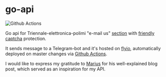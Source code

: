 # go-api

![Github Actions](https://github.com/TIT8/go-api/actions/workflows/fly.yml/badge.svg)

Go api for Triennale-elettronica-polimi "e-mail us" [section](https://triennale-elettronica-polimi.netlify.app/contact/#e-mail-us) with [friendly captcha](https://friendlycaptcha.com/) protection.

It sends message to a Telegram-bot and it's hosted on [flyio](https://fly.io/), automatically deployed on master changes via [Github Actions](https://github.com/TIT8/go-api/actions/workflows/fly.yml).

I would like to express my gratitude to [Marius](https://medium.com/geekculture/how-to-use-go-to-send-telegram-messages-to-your-phone-a819bdf7f35c) for his well-explained blog post, which served as an inspiration for my API.
